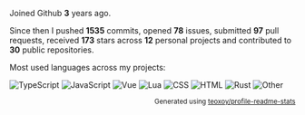 Joined Github **3** years ago.

Since then I pushed **1535** commits, opened **78** issues, submitted **97** pull requests, received **173** stars across **12** personal projects and contributed to **30** public repositories.

Most used languages across my projects:

![TypeScript](https://img.shields.io/static/v1?style=flat-square&label=%E2%A0%80&color=555&labelColor=%232b7489&message=TypeScript%EF%B8%B168.8%25)
![JavaScript](https://img.shields.io/static/v1?style=flat-square&label=%E2%A0%80&color=555&labelColor=%23f1e05a&message=JavaScript%EF%B8%B112.1%25)
![Vue](https://img.shields.io/static/v1?style=flat-square&label=%E2%A0%80&color=555&labelColor=%232c3e50&message=Vue%EF%B8%B17.1%25)
![Lua](https://img.shields.io/static/v1?style=flat-square&label=%E2%A0%80&color=555&labelColor=%23000080&message=Lua%EF%B8%B14.4%25)
![CSS](https://img.shields.io/static/v1?style=flat-square&label=%E2%A0%80&color=555&labelColor=%23563d7c&message=CSS%EF%B8%B12.4%25)
![HTML](https://img.shields.io/static/v1?style=flat-square&label=%E2%A0%80&color=555&labelColor=%23e34c26&message=HTML%EF%B8%B12.3%25)
![Rust](https://img.shields.io/static/v1?style=flat-square&label=%E2%A0%80&color=555&labelColor=%23dea584&message=Rust%EF%B8%B11.8%25)
![Other](https://img.shields.io/static/v1?style=flat-square&label=%E2%A0%80&color=555&labelColor=%23ededed&message=Other%EF%B8%B10.6%25)

<p align="right"><sub>Generated using <a href="https://github.com/marketplace/actions/profile-readme-stats">teoxoy/profile-readme-stats</a></sub></p>
